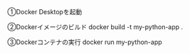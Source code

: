 ①Docker Desktopを起動

②Dockerイメージのビルド
docker build -t my-python-app .

③Dockerコンテナの実行
docker run my-python-app

